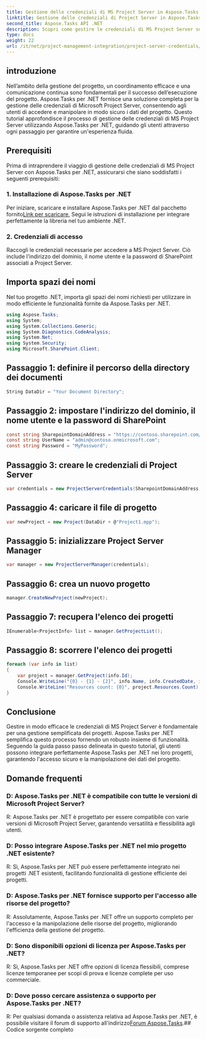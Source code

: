 ```yaml
---
title: Gestione delle credenziali di MS Project Server in Aspose.Tasks
linktitle: Gestione delle credenziali di Project Server in Aspose.Tasks
second_title: Aspose.Tasks API .NET
description: Scopri come gestire le credenziali di MS Project Server senza problemi con Aspose.Tasks per .NET. Migliorare l’efficienza della gestione dei progetti.
type: docs
weight: 22
url: /it/net/project-management-integration/project-server-credentials/
---
```

## introduzione
Nell’ambito della gestione del progetto, un coordinamento efficace e una comunicazione continua sono fondamentali per il successo dell’esecuzione del progetto. Aspose.Tasks per .NET fornisce una soluzione completa per la gestione delle credenziali di Microsoft Project Server, consentendo agli utenti di accedere e manipolare in modo sicuro i dati del progetto. Questo tutorial approfondisce il processo di gestione delle credenziali di MS Project Server utilizzando Aspose.Tasks per .NET, guidando gli utenti attraverso ogni passaggio per garantire un'esperienza fluida.
## Prerequisiti
Prima di intraprendere il viaggio di gestione delle credenziali di MS Project Server con Aspose.Tasks per .NET, assicurarsi che siano soddisfatti i seguenti prerequisiti:
### 1. Installazione di Aspose.Tasks per .NET
 Per iniziare, scaricare e installare Aspose.Tasks per .NET dal pacchetto fornito[Link per scaricare](https://releases.aspose.com/tasks/net/), Segui le istruzioni di installazione per integrare perfettamente la libreria nel tuo ambiente .NET.
### 2. Credenziali di accesso
Raccogli le credenziali necessarie per accedere a MS Project Server. Ciò include l'indirizzo del dominio, il nome utente e la password di SharePoint associati a Project Server.

## Importa spazi dei nomi
Nel tuo progetto .NET, importa gli spazi dei nomi richiesti per utilizzare in modo efficiente le funzionalità fornite da Aspose.Tasks per .NET.

```csharp
using Aspose.Tasks;
using System;
using System.Collections.Generic;
using System.Diagnostics.CodeAnalysis;
using System.Net;
using System.Security;
using Microsoft.SharePoint.Client;

```

## Passaggio 1: definire il percorso della directory dei documenti
```csharp
String DataDir = "Your Document Directory";
```
## Passaggio 2: impostare l'indirizzo del dominio, il nome utente e la password di SharePoint
```csharp
const string SharepointDomainAddress = "https://contoso.sharepoint.com/sites/pwa";
const string UserName = "admin@contoso.onmicrosoft.com";
const string Password = "MyPassword";
```
## Passaggio 3: creare le credenziali di Project Server
```csharp
var credentials = new ProjectServerCredentials(SharepointDomainAddress, UserName, Password);
```
## Passaggio 4: caricare il file di progetto
```csharp
var newProject = new Project(DataDir + @"Project1.mpp");
```
## Passaggio 5: inizializzare Project Server Manager
```csharp
var manager = new ProjectServerManager(credentials);
```
## Passaggio 6: crea un nuovo progetto
```csharp
manager.CreateNewProject(newProject);
```
## Passaggio 7: recupera l'elenco dei progetti
```csharp
IEnumerable<ProjectInfo> list = manager.GetProjectList();
```
## Passaggio 8: scorrere l'elenco dei progetti
```csharp
foreach (var info in list)
{
    var project = manager.GetProject(info.Id);
    Console.WriteLine("{0} - {1} - {2}", info.Name, info.CreatedDate, info.LastSavedDate);
    Console.WriteLine("Resources count: {0}", project.Resources.Count);
}
```

## Conclusione
Gestire in modo efficace le credenziali di MS Project Server è fondamentale per una gestione semplificata dei progetti. Aspose.Tasks per .NET semplifica questo processo fornendo un robusto insieme di funzionalità. Seguendo la guida passo passo delineata in questo tutorial, gli utenti possono integrare perfettamente Aspose.Tasks per .NET nei loro progetti, garantendo l'accesso sicuro e la manipolazione dei dati del progetto.
## Domande frequenti
### D: Aspose.Tasks per .NET è compatibile con tutte le versioni di Microsoft Project Server?
R: Aspose.Tasks per .NET è progettato per essere compatibile con varie versioni di Microsoft Project Server, garantendo versatilità e flessibilità agli utenti.
### D: Posso integrare Aspose.Tasks per .NET nel mio progetto .NET esistente?
R: Sì, Aspose.Tasks per .NET può essere perfettamente integrato nei progetti .NET esistenti, facilitando funzionalità di gestione efficiente dei progetti.
### D: Aspose.Tasks per .NET fornisce supporto per l'accesso alle risorse del progetto?
R: Assolutamente, Aspose.Tasks per .NET offre un supporto completo per l'accesso e la manipolazione delle risorse del progetto, migliorando l'efficienza della gestione del progetto.
### D: Sono disponibili opzioni di licenza per Aspose.Tasks per .NET?
R: Sì, Aspose.Tasks per .NET offre opzioni di licenza flessibili, comprese licenze temporanee per scopi di prova e licenze complete per uso commerciale.
### D: Dove posso cercare assistenza o supporto per Aspose.Tasks per .NET?
 R: Per qualsiasi domanda o assistenza relativa ad Aspose.Tasks per .NET, è possibile visitare il forum di supporto all'indirizzo[Forum Aspose.Tasks](https://forum.aspose.com/c/tasks/15).## Codice sorgente completo